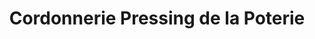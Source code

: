 ---
title: "Cordonnerie Pressing de la Poterie"
url: /rennes/cordonnerie-pressing-de-la-poterie/
shop: blanchisserie
---